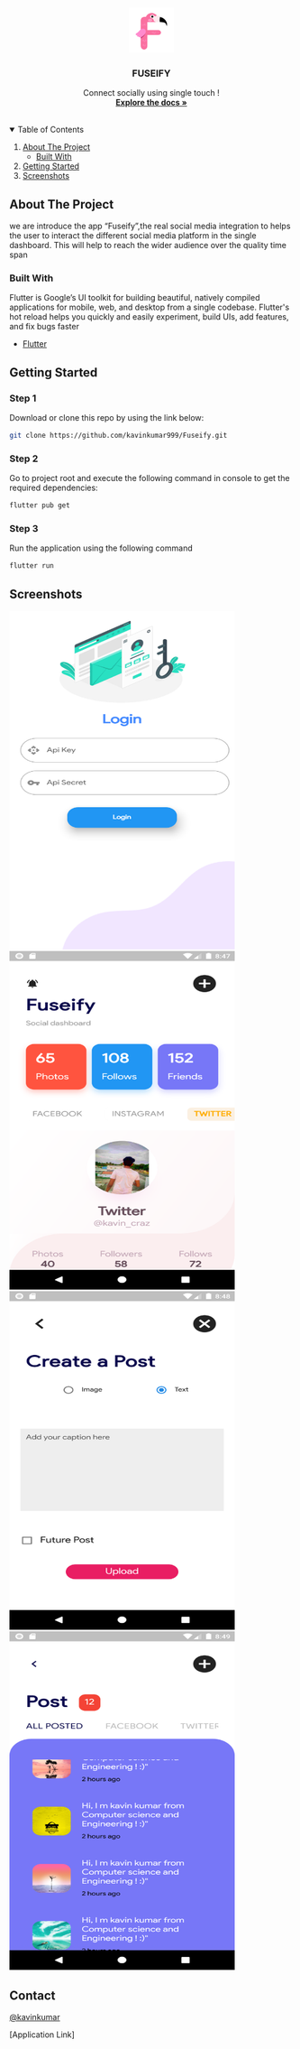 <!-- app name -->
<br />
<p align="center">
  <a href="">
    <img src="fuseify.png" alt="Logo" width="80" height="80">
  </a>

  <h3 align="center">FUSEIFY</h3>

  <p align="center">
    Connect socially using single touch ! 
    <br />
    <a href=""><strong>Explore the docs »</strong></a>
    <br />
    <br />
  </p>
</p>

<details open="open">
  <summary>Table of Contents</summary>
  <ol>
    <li>
      <a href="#about-the-project">About The Project</a>
      <ul>
        <li><a href="#built-with">Built With</a></li>
      </ul>
    </li>
    <li>
      <a href="#getting-started">Getting Started</a>
    </li>
    <li><a href="#screenshots">Screenshots</a></li>
  </ol>
</details>



<!-- ABOUT THE PROJECT -->
## About The Project

we are introduce the app “Fuseify”,the real social media integration to helps the user to interact the different social media platform in the single dashboard. This will help to reach the wider audience over the quality time span

### Built With

Flutter is Google’s UI toolkit for building beautiful, natively compiled applications for mobile, web, and desktop from a single codebase. Flutter's hot reload helps you quickly and easily experiment, build UIs, add features, and fix bugs faster
* [Flutter](https://flutter.dev/)



<!-- GETTING STARTED -->
## Getting Started


### Step 1
Download or clone this repo by using the link below:
   ```sh
   git clone https://github.com/kavinkumar999/Fuseify.git
   ```
### Step 2
Go to project root and execute the following command in console to get the required dependencies:
   ```sh
   flutter pub get 
   ```
### Step 3
Run the application using the following command
   ```sh   
   flutter run
   ```


<!-- EXAMPLES -->
## Screenshots
<div align = "left" >
    <img src="flutter_01.png" style="margin-right: 130px"  alt="image1" width="400" height="600" > 
   <img src="flutter_02.png" style="margin-right: 130px"  alt="image2" width="400" height="600"  > 
 <img src="flutter_03.png" style="margin-right: 130px" alt="image3"  width="400" height="600" >
   <img src="flutter_04.png" style="margin-right: 130px"  alt="image4"  width="400" height="600"  >
  
  
  
</div>


   
  
  
  




<!-- CONTACT -->
## Contact

[@kavinkumar](https://github.com/kavinkumar999) 

[Application Link] 


